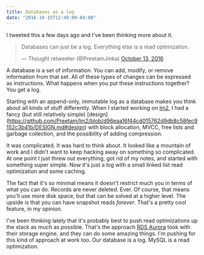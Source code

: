 ```yaml
---
title: Databases as a log
date: "2016-10-15T12:40:00-04:00"
---
```


I tweeted this a few days ago and I've been thinking more about it.

<blockquote class="twitter-tweet" data-lang="en"><p lang="en" dir="ltr">Databases can just be a log. Everything else is a read optimization.</p>&mdash; Thought retweeter (@PreetamJinka) <a href="https://twitter.com/PreetamJinka/status/786566068026302464">October 13, 2016</a></blockquote>
<script async src="//platform.twitter.com/widgets.js" charset="utf-8"></script>

A database is a set of information. You can add, modify, or remove information from that set.
All of these types of changes can be expressed as instructions. What happens when you put these
instructions together? You get a log.

Starting with an append-only, immutable log as a database makes you think about all kinds of stuff
differently. When I started working on [lm2](https://github.com/Preetam/lm2), I had a fancy (but
still relatively simple) [design]
(https://github.com/Preetam/lm2/blob/d96eaa16f44cd015762d9db8c58fec9152c3b41b/DESIGN.md#design) with
block allocation, MVCC, free lists and garbage collection, and the possibility of adding
compression.

It was complicated. It was hard to think about. It looked like a mountain of work and I didn't want
to keep hacking away on something so complicated. At one point I just threw out everything, got rid
of my notes, and started with something super simple. Now it's just a log with a small linked list
read optimization and some caching.

The fact that it's so minimal means it doesn't restrict much you in terms of what you can do.
Records are never deleted. Ever. Of course, that means you'll use more disk space, but that can be
solved at a higher level. The upside is that you can have snapshot reads *forever*. That's a pretty
cool feature, in my opinion.

I've been thinking lately that it's probably best to push read optimizations up the stack as much
as possible. That's the approach [RDS Aurora](https://aws.amazon.com/rds/aurora/) took with their
storage engine, and they can do some amazing things. I'm pushing for this kind of approach at work
too. Our database is a log. MySQL is a read optimization.
